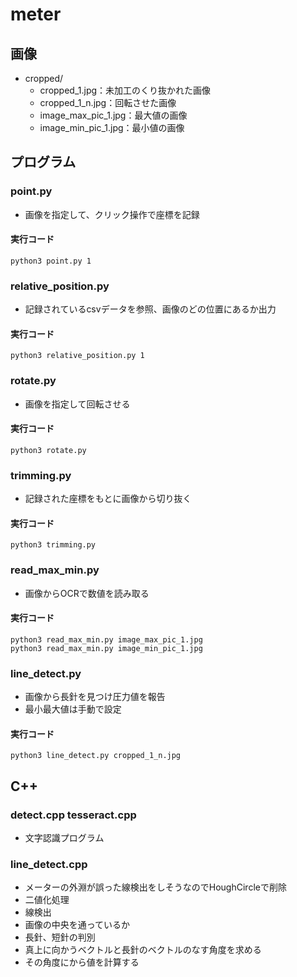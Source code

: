 # meter
## 画像
 - cropped/
    - cropped_1.jpg：未加工のくり抜かれた画像
    - cropped_1_n.jpg：回転させた画像
    - image_max_pic_1.jpg：最大値の画像
    - image_min_pic_1.jpg：最小値の画像
## プログラム
### point.py
 - 画像を指定して、クリック操作で座標を記録
#### 実行コード
~~~bash!
python3 point.py 1
~~~
### relative_position.py
 - 記録されているcsvデータを参照、画像のどの位置にあるか出力
#### 実行コード
~~~bash!
python3 relative_position.py 1
~~~
### rotate.py
 - 画像を指定して回転させる
#### 実行コード
~~~bash!
python3 rotate.py
~~~
### trimming.py
 - 記録された座標をもとに画像から切り抜く
#### 実行コード
~~~bash!
python3 trimming.py 
~~~
### read_max_min.py
 - 画像からOCRで数値を読み取る
#### 実行コード
~~~bash!
python3 read_max_min.py image_max_pic_1.jpg
python3 read_max_min.py image_min_pic_1.jpg
~~~
### line_detect.py
 - 画像から長針を見つけ圧力値を報告
 - 最小最大値は手動で設定
#### 実行コード
~~~bash!
python3 line_detect.py cropped_1_n.jpg
~~~

## C++
### detect.cpp tesseract.cpp
 - 文字認識プログラム
### line_detect.cpp
 - メーターの外淵が誤った線検出をしそうなのでHoughCircleで削除
 - 二値化処理
 - 線検出
 - 画像の中央を通っているか
 - 長針、短針の判別
 - 真上に向かうベクトルと長針のベクトルのなす角度を求める
 - その角度にから値を計算する